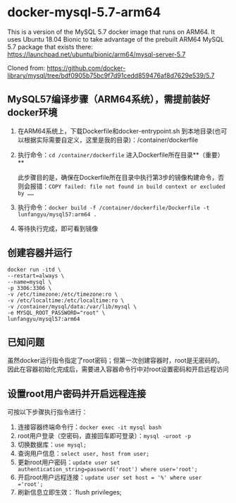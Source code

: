 # docker-mysql-5.7-arm64

This is a version of the MySQL 5.7 docker image that runs on ARM64. It uses Ubuntu 18.04 Bionic to take advantage of the prebuilt ARM64 MySQL 5.7 package that exists there: https://launchpad.net/ubuntu/bionic/arm64/mysql-server-5.7

Cloned from: https://github.com/docker-library/mysql/tree/bdf0905b75bc9f7d91cedd859476af8d7629e539/5.7

## MySQL57编译步骤（ARM64系统），需提前装好docker环境

1. 在ARM64系统上，下载Dockerfile和docker-entrypoint.sh 到本地目录(也可以根据实际需要自定义，这里是我的目录)：/container/dockerfile

2. 执行命令：`cd /container/dockerfile` 进入Dockerfile所在目录**（重要）**

   此步骤目的是，确保在Dockerfile所在目录中执行第3步的镜像构建命令，否则会报错：`COPY failed: file not found in build context or excluded by ……`

3. 执行命令：`docker build -f /container/dockerfile/Dockerfile -t lunfangyu/mysql57:arm64 .`

4. 等待执行完成，即可看到镜像
   
   

## 创建容器并运行

```shell
docker run -itd \
--restart=always \
--name=mysql \
-p 3306:3306 \
-v /etc/timezone:/etc/timezone:ro \
-v /etc/localtime:/etc/localtime:ro \
-v /container/mysql/data:/var/lib/mysql \
-e MYSQL_ROOT_PASSWORD="root" \
lunfangyu/mysql57:arm64
```

## 已知问题

虽然docker运行指令指定了root密码；但第一次创建容器时，root是无密码的。因此在容器初始化完成后，需要进入容器命令行中对root设置密码和开启远程访问

## 设置root用户密码并开启远程连接

可按以下步骤执行指令进行：

1. 连接容器终端命令行：`docker exec -it mysql bash`
2. root用户登录（空密码，直接回车即可登录）：`mysql -uroot -p`
3. 切换数据库：`use mysql;`
4. 查询用户信息：`select user, host from user;`
5. 更新root用户密码：`update user set authentication_string=password('root') where user='root';`
6. 开启root用户远程连接：`update user set host = '%' where user ='root';`
7. 刷新信息立即生效：`flush privileges;
